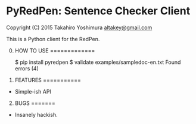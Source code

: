 # PyRedPen: Sentence Checker Client #

Copyright (C) 2015 Takahiro Yoshimura <altakey@gmail.com>

This is a Python client for the RedPen.


0. HOW TO USE
=============

    $ pip install pyredpen
    $ validate examples/sampledoc-en.txt
    Found errors (4)


1. FEATURES
===========

 * Simple-ish API

2. BUGS
=======

 * Insanely hackish.
